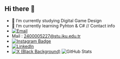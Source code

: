 
## Hi there 👋
- 🔭 I’m currently studying Digital Game Design
- 🌱 I’m currently learning Pyhton & C#
// Contact info
- [![Email](https://img.shields.io/badge/Email-D14836?style=flat&logo=gmail&logoColor=white)](mailto:2400005227@stu.iku.edu.tr)
- Mail : 2400005227@stu.iku.edu.tr
- [![Instagram Badge](https://img.shields.io/badge/-Instagram-C13584?style=flat-quare&labelColor=C13584&logo=instagram&logoColor=white&link=link)](https://www.instagram.com/meterencelik)
- [![LinkedIn](https://img.shields.io/badge/LinkedIn-0A66C2?style=flat&logo=linkedin&logoColor=white)](https://www.linkedin.com/in/meteerencelik/)
- [![X (Black Background)](https://img.shields.io/badge/X-000000?style=flat&logo=twitter&logoColor=white)](https://www.twitter.com/meteerencelik/)
![GitHub Stats](https://github-readme-stats.vercel.app/api?username=MeteErenCelik&show_icons=true&theme=radical)

<!--
**MeteErenCelik/MeteErenCelik** is a ✨ _special_ ✨ repository because its `README.md` (this file) appears on your GitHub profile.

Here are some ideas to get you started:

- 🔭 I’m currently working on ...
- 🌱 I’m currently learning Pyhton & C#
- 👯 I’m looking to collaborate on ...
- 🤔 I’m looking for help with ...
- 💬 Ask me about ...
- 📫 How to reach me: ...
- 😄 Pronouns: ...
- ⚡ Fun fact: ...
-->
